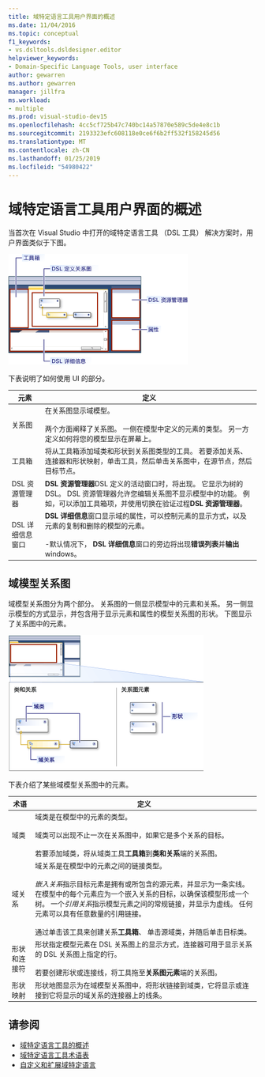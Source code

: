 ```yaml
---
title: 域特定语言工具用户界面的概述
ms.date: 11/04/2016
ms.topic: conceptual
f1_keywords:
- vs.dsltools.dsldesigner.editor
helpviewer_keywords:
- Domain-Specific Language Tools, user interface
author: gewarren
ms.author: gewarren
manager: jillfra
ms.workload:
- multiple
ms.prod: visual-studio-dev15
ms.openlocfilehash: 4cc5cf725b47c740bc14a57870e589c5de4e8c1b
ms.sourcegitcommit: 2193323efc608118e0ce6f6b2ff532f158245d56
ms.translationtype: MT
ms.contentlocale: zh-CN
ms.lasthandoff: 01/25/2019
ms.locfileid: "54980422"
---
```

# <a name="overview-of-the-domain-specific-language-tools-user-interface"></a>域特定语言工具用户界面的概述
当首次在 Visual Studio 中打开的域特定语言工具 （DSL 工具） 解决方案时，用户界面类似于下图。

 ![dsl 设计器](../modeling/media/dsl_designer.png)

 下表说明了如何使用 UI 的部分。

|**元素**|**定义**|
|-|-|
|关系图|在关系图显示域模型。<br /><br /> 两个方面阐释了关系图。 一侧在模型中定义的元素的类型。 另一方定义如何将您的模型显示在屏幕上。|
|工具箱|将从工具箱添加域类和形状到关系图类型的工具。 若要添加关系、 连接器和形状映射，单击工具，然后单击关系图中，在源节点，然后目标节点。|
|DSL 资源管理器|**DSL 资源管理器**DSL 定义的活动窗口时，将出现。 它显示为树的 DSL。 DSL 资源管理器允许您编辑关系图不显示模型中的功能。 例如，可以添加工具箱项，并使用切换在验证过程**DSL 资源管理器**。|
|DSL 详细信息窗口|**DSL 详细信息**窗口显示域的属性，可以控制元素的显示方式，以及元素的复制和删除的模型的元素。<br /><br /> -默认情况下， **DSL 详细信息**窗口的旁边将出现**错误列表**并**输出**windows。|

## <a name="the-domain-model-diagram"></a>域模型关系图
 域模型关系图分为两个部分。 关系图的一侧显示模型中的元素和关系。 另一侧显示模型的方式显示，并包含用于显示元素和属性的模型关系图的形状。 下图显示了关系图中的元素。

 ![具有泳道的 dsl 设计器](../modeling/media/dsl_desinger.png)

 下表介绍了某些域模型关系图中的元素。

|**术语**|**定义**|
|-|-|
|域类|域类是在模型中的元素的类型。<br /><br /> 域类可以出现不止一次在关系图中，如果它是多个关系的目标。<br /><br /> 若要添加域类，将从域类工具**工具箱**到**类和关系**端的关系图。|
|域关系|域关系是在模型中的元素之间的链接类型。<br /><br /> *嵌入关系*指示目标元素是拥有或所包含的源元素，并显示为一条实线。 在模型中的每个元素应为一个嵌入关系的目标，以确保该模型形成一个树。 一个*引用关系*指示模型元素之间的常规链接，并显示为虚线。 任何元素可以具有任意数量的引用链接。<br /><br /> 通过单击该工具来创建关系**工具箱**、 单击源域类，并随后单击目标类。|
|形状和连接符|形状指定模型元素在 DSL 关系图上的显示方式，连接器可用于显示关系的 DSL 关系图上指定的行。<br /><br /> 若要创建形状或连接线，将工具拖至**关系图元素**端的关系图。|
|形状映射|形状地图显示为在域模型关系图中，将形状链接到域类，它将显示或连接到它将显示的域关系的连接器上的线条。|

## <a name="see-also"></a>请参阅

- [域特定语言工具的概述](../modeling/overview-of-domain-specific-language-tools.md)
- [域特定语言工具术语表](https://msdn.microsoft.com/ca5e84cb-a315-465c-be24-76aa3df276aa)
- [自定义和扩展域特定语言](../modeling/customizing-and-extending-a-domain-specific-language.md)